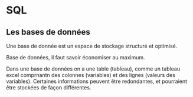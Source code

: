 # SQL

## Les bases de données

Une base de donnée est un espace de stockage structuré et optimisé.

Base de données, il faut savoir économiser au maximum.


Dans une base de données on a une table (tableau), comme un tableau excel comprnantn des colonnes (variables) et des lignes (valeurs des variables).
Certaines informations peuvent être redondantes, et pourraient être stockées de façon différentes.